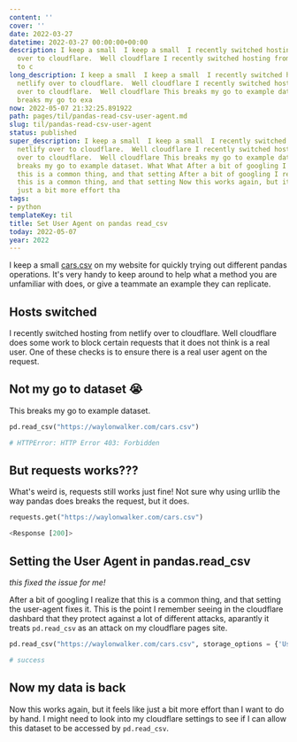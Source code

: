 ```yaml
---
content: ''
cover: ''
date: 2022-03-27
datetime: 2022-03-27 00:00:00+00:00
description: I keep a small  I keep a small  I recently switched hosting from netlify
  over to cloudflare.  Well cloudflare I recently switched hosting from netlify over
  to c
long_description: I keep a small  I keep a small  I recently switched hosting from
  netlify over to cloudflare.  Well cloudflare I recently switched hosting from netlify
  over to cloudflare.  Well cloudflare This breaks my go to example dataset. This
  breaks my go to exa
now: 2022-05-07 21:32:25.891922
path: pages/til/pandas-read-csv-user-agent.md
slug: til/pandas-read-csv-user-agent
status: published
super_description: I keep a small  I keep a small  I recently switched hosting from
  netlify over to cloudflare.  Well cloudflare I recently switched hosting from netlify
  over to cloudflare.  Well cloudflare This breaks my go to example dataset. This
  breaks my go to example dataset. What What After a bit of googling I realize that
  this is a common thing, and that setting After a bit of googling I realize that
  this is a common thing, and that setting Now this works again, but it feels like
  just a bit more effort tha
tags:
- python
templateKey: til
title: Set User Agent on pandas read_csv
today: 2022-05-07
year: 2022
---
```


I keep a small [cars.csv](https://waylonwalker.com/cars.csv) on my website for
quickly trying out different pandas operations.  It's very handy to keep around
to help what a method you are unfamiliar with does, or give a teammate an
example they can replicate.

## Hosts switched

I recently switched hosting from netlify over to cloudflare.  Well cloudflare
does some work to block certain requests that it does not think is a real user.
One of these checks is to ensure there is a real user agent on the request.

## Not my go to dataset 😭

This breaks my go to example dataset.

```python
pd.read_csv("https://waylonwalker.com/cars.csv")

# HTTPError: HTTP Error 403: Forbidden
```

## But requests works???

What's weird is, requests still works just fine!  Not sure why using urllib the
way pandas does breaks the request, but it does.

```python
requests.get("https://waylonwalker.com/cars.csv")

<Response [200]>
```

## Setting the User Agent in pandas.read_csv

_this fixed the issue for me!_

After a bit of googling I realize that this is a common thing, and that setting
the user-agent fixes it.  This is the point I remember seeing in the cloudflare
dashbard that they protect against a lot of different attacks, aparantly it
treats `pd.read_csv` as an attack on my cloudflare pages site.

```python
pd.read_csv("https://waylonwalker.com/cars.csv", storage_options = {'User-Agent': 'Mozilla/5.0'})

# success
```

## Now my data is back

Now this works again, but it feels like just a bit more effort than I want to
do by hand.  I might need to look into my cloudflare settings to see if I can
allow this dataset to be accessed by `pd.read_csv`.